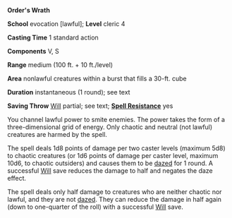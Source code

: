  **Order's Wrath**

**School** evocation [lawful]; **Level** cleric 4

**Casting Time** 1 standard action

**Components** V, S

**Range** medium (100 ft. + 10 ft./level)

**Area** nonlawful creatures within a burst that fills a 30-ft. cube

**Duration** instantaneous (1 round); see text

**Saving Throw** [Will](../combat#_will) partial; see text; **[Spell Resistance](../glossary#_spell-resistance)** yes

You channel lawful power to smite enemies. The power takes the form of a three-dimensional grid of energy. Only chaotic and neutral (not lawful) creatures are harmed by the spell.

The spell deals 1d8 points of damage per two caster levels (maximum 5d8) to chaotic creatures (or 1d6 points of damage per caster level, maximum 10d6, to chaotic outsiders) and causes them to be [dazed](../glossary#_dazed) for 1 round. A successful [Will](../combat#_will) save reduces the damage to half and negates the daze effect.

The spell deals only half damage to creatures who are neither chaotic nor lawful, and they are not [dazed](../glossary#_dazed). They can reduce the damage in half again (down to one-quarter of the roll) with a successful [Will](../combat#_will) save.

